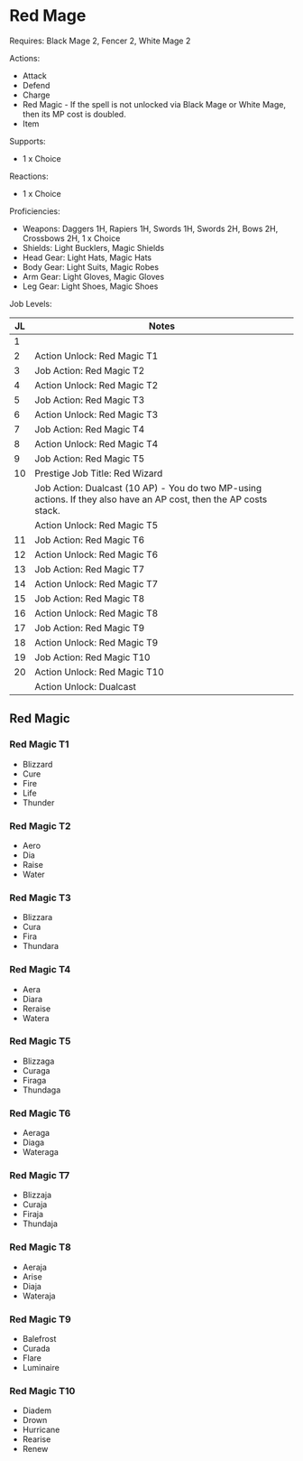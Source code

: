 # Red Mage

Requires: Black Mage 2, Fencer 2, White Mage 2

Actions:

- Attack
- Defend
- Charge
- Red Magic - If the spell is not unlocked via Black Mage or White Mage, then its MP cost is doubled.
- Item

Supports:

- 1 x Choice

Reactions:

- 1 x Choice

Proficiencies:

- Weapons: Daggers 1H, Rapiers 1H, Swords 1H, Swords 2H, Bows 2H, Crossbows 2H, 1 x Choice
- Shields: Light Bucklers, Magic Shields
- Head Gear: Light Hats, Magic Hats
- Body Gear: Light Suits, Magic Robes
- Arm Gear: Light Gloves, Magic Gloves
- Leg Gear: Light Shoes, Magic Shoes

Job Levels:

| JL | Notes |
| --- | --- |
| 1 | 
| 2 | Action Unlock: Red Magic T1
| 3 | Job Action: Red Magic T2
| 4 | Action Unlock: Red Magic T2
| 5 | Job Action: Red Magic T3
| 6 | Action Unlock: Red Magic T3
| 7 | Job Action: Red Magic T4
| 8 | Action Unlock: Red Magic T4
| 9 | Job Action: Red Magic T5
| 10 | Prestige Job Title: Red Wizard
|    | Job Action: Dualcast (10 AP) - You do two MP-using actions. If they also have an AP cost, then the AP costs stack.
|    | Action Unlock: Red Magic T5
| 11 | Job Action: Red Magic T6
| 12 | Action Unlock: Red Magic T6
| 13 | Job Action: Red Magic T7
| 14 | Action Unlock: Red Magic T7
| 15 | Job Action: Red Magic T8
| 16 | Action Unlock: Red Magic T8
| 17 | Job Action: Red Magic T9
| 18 | Action Unlock: Red Magic T9
| 19 | Job Action: Red Magic T10
| 20 | Action Unlock: Red Magic T10
|    | Action Unlock: Dualcast

## Red Magic

### Red Magic T1

- Blizzard
- Cure
- Fire
- Life
- Thunder

### Red Magic T2

- Aero
- Dia
- Raise
- Water

### Red Magic T3

- Blizzara
- Cura
- Fira
- Thundara

### Red Magic T4

- Aera
- Diara
- Reraise
- Watera

### Red Magic T5

- Blizzaga
- Curaga
- Firaga
- Thundaga

### Red Magic T6

- Aeraga
- Diaga
- Wateraga

### Red Magic T7

- Blizzaja
- Curaja
- Firaja
- Thundaja

### Red Magic T8

- Aeraja
- Arise
- Diaja
- Wateraja

### Red Magic T9

- Balefrost
- Curada
- Flare
- Luminaire

### Red Magic T10

- Diadem
- Drown
- Hurricane
- Rearise
- Renew
